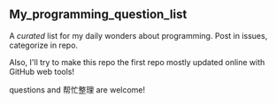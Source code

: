 ## My_programming_question_list
A *curated* list for my daily wonders about programming. Post in issues, categorize in repo.

Also, I'll try to make this repo the first repo mostly updated online with GitHub web tools!

questions and 帮忙整理 are welcome!
